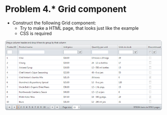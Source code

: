 Problem 4.* Grid component
=====================

*	Construct the following Grid component:
	*	Try to make a HTML page, that looks just like the example
	*	CSS is required

![picture4](./resources/task4.png)
